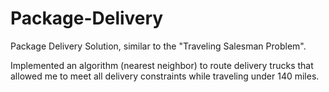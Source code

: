 # Package-Delivery
Package Delivery Solution, similar to the "Traveling Salesman Problem".

Implemented an algorithm (nearest neighbor) to route delivery trucks that allowed me to meet all delivery constraints while traveling under 140 miles.
